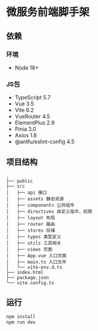 # 微服务前端脚手架
## 依赖
### 环境
- Node 18+
### JS包
- TypeScript 5.7
- Vue 3.5
- Vite 6.2
- VueRouter 4.5
- ElementPlus 2.9
- Pinia 3.0
- Axios 1.8
- @antfu/eslint-config 4.5
## 项目结构
```
.
├── public
├── src
│   ├── api 接口
│   ├── assets 静态资源
│   ├── components 公共组件
│   ├── directives 自定义指令，权限
│   ├── layout 布局
│   ├── router 路由
│   ├── stores 存储
│   ├── types 类型定义
│   ├── utils 工具相关
│   ├── views 页面
│   ├── App.vue 入口页面
│   ├── main.ts 入口文件
│   └── vite-env.d.ts
├── index.html
├── package.json
└── vite.config.ts
```
## 运行
```bash
npm install
npm run dev
```

